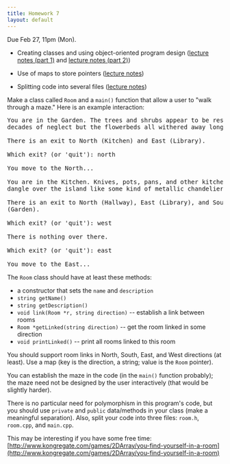 ```yaml
---
title: Homework 7
layout: default
---
```


Due Feb 27, 11pm (Mon).

  - Creating classes and using object-oriented program design
    ([lecture notes (part 1)](/lecture/classes-and-object-orientation.html)
    and
    [lecture notes (part 2)](/lecture/classes-and-object-orientation-2.html))

  - Use of maps to store pointers
    ([lecture notes](/lecture/maps-sets-etc.html))

  - Splitting code into several files
    ([lecture notes](/lecture/splitting-code.html))

Make a class called `Room` and a `main()` function that allow a user to "walk
through a maze." Here is an example interaction:

<pre>
You are in the Garden. The trees and shrubs appear to be resilient to
decades of neglect but the flowerbeds all withered away long ago.

There is an exit to North (Kitchen) and East (Library).

Which exit? (or 'quit'): north

You move to the North...

You are in the Kitchen. Knives, pots, pans, and other kitchenware
dangle over the island like some kind of metallic chandelier.

There is an exit to North (Hallway), East (Library), and South
(Garden).

Which exit? (or 'quit'): west

There is nothing over there.

Which exit? (or 'quit'): east

You move to the East...
</pre>

The `Room` class should have at least these methods:

* a constructor that sets the `name` and `description`
* `string getName()`
* `string getDescription()`
* `void link(Room *r, string direction)` -- establish a link between rooms
* `Room *getLinked(string direction)` -- get the room linked in some direction
* `void printLinked()` -- print all rooms linked to this room

You should support room links in North, South, East, and West
directions (at least). Use a map (key is the direction, a string;
value is the `Room` pointer).

You can establish the maze in the code (in the `main()` function
probably); the maze need not be designed by the user interactively
(that would be slightly harder).

There is no particular need for polymorphism in this program's code,
but you should use `private` and `public` data/methods in your class
(make a meaningful separation). Also, split your code into three
files: `room.h`, `room.cpp`, and `main.cpp`.

This may be interesting if you have some free time:
[http://www.kongregate.com/games/2DArray/you-find-yourself-in-a-room](http://www.kongregate.com/games/2DArray/you-find-yourself-in-a-room)

